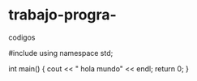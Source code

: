 # trabajo-progra-
codigos

#include <iostream>
using namespace std;

int main() {
	cout << " hola mundo" << endl;
	return 0;
}
